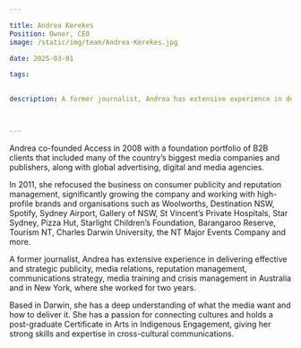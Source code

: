 ```yaml
---

title: Andrea Kerekes
Position: Owner, CEO
image: /static/img/team/Andrea-Kerekes.jpg

date: 2025-03-01

tags:

  
description: A former journalist, Andrea has extensive experience in delivering effective and strategic publicity, media relations, reputation management, communications strategy, media training and crisis management in Australia and in New York, where she worked for two years.



---
```


Andrea co-founded Access in 2008 with a foundation portfolio of B2B clients that included many of the country’s biggest media companies and publishers, along with global advertising, digital and media agencies.

In 2011, she refocused the business on consumer publicity and reputation management, significantly growing the company and working with high-profile brands and organisations such as Woolworths, Destination NSW, Spotify, Sydney Airport, Gallery of NSW, St Vincent’s Private Hospitals, Star Sydney, Pizza Hut, Starlight Children’s Foundation, Barangaroo Reserve, Tourism NT, Charles Darwin University, the NT Major Events Company and more.

A former journalist, Andrea has extensive experience in delivering effective and strategic publicity, media relations, reputation management, communications strategy, media training and crisis management in Australia and in New York, where she worked for two years.

Based in Darwin, she has a deep understanding of what the media want and how to deliver it. She has a passion for connecting cultures and holds a post-graduate Certificate in Arts in Indigenous Engagement, giving her strong skills and expertise in cross-cultural communications.
